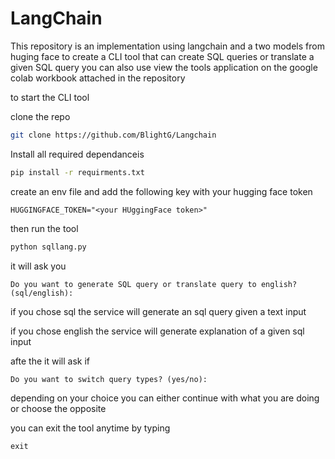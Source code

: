 # LangChain

This repository is an implementation using langchain and a two models from huging face to create a CLI tool that can create SQL queries or translate a given SQL query
you can also use view the tools application on the google colab workbook attached in the repository

to start the CLI tool

clone the repo

```sh
git clone https://github.com/BlightG/Langchain
```

Install all required dependanceis
```sh
pip install -r requirments.txt
```

create an env file and add the following key with your hugging face token
```
HUGGINGFACE_TOKEN="<your HUggingFace token>"
```

then run the tool

```sh
python sqllang.py
```

it will ask you
```
Do you want to generate SQL query or translate query to english? (sql/english):
```

if you chose sql the service will generate an sql query given a text input

if you chose english the service will generate explanation of a given sql input

afte the it will ask if
```
Do you want to switch query types? (yes/no):
```

depending on your choice you can either continue with what you are doing or choose the opposite

you can exit the tool anytime by typing
```
exit
```
